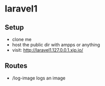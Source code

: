 # laravel1

## Setup

- clone me
- host the public dir with ampps or anything
- visit: http://laravel1.127.0.0.1.xip.io/

## Routes

- /log-image logs an image